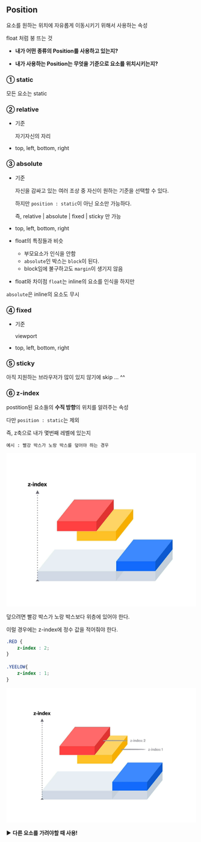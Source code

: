 ## Position

요소를 원하는 위치에 자유롭게 이동시키기 위해서 사용하는 속성

float 처럼 붕 뜨는 것

- **내가 어떤 종류의 Position를 사용하고 있는지?**

- **내가 사용하는 Position는 무엇을 기준으로 요소를 위치시키는지?**

### ① static

모든 요소는 static

### ② relative

- 기준 
    
    자기자신의 자리

- top, left, bottom, right

### ③ absolute

- 기준 

    자신을 감싸고 있는 여러 조상 중 자신이 원하는 기준을 선택할 수 있다. 

    하지만 `position : static`이 아닌 요소만 가능하다.

    즉, relative | absolute | fixed | sticky 만 가능

- top, left, bottom, right

- float의 특징들과 비슷
    - 부모요소가 인식을 안함
    - `absolute`인 박스는 `block`이 된다.
    - block임에 불구하고도 `margin`이 생기지 않음

- float와 차이점
`float`는 inline의 요소를 인식을 하지만

`absolute`은 inline의 요소도 무시

### ④ fixed

- 기준 
    
    viewport

- top, left, bottom, right

### ⑤ sticky

아직 지원하는 브라우저가 많이 있지 않기에 skip ... ^^

### ⑥ z-index

postition된 요소들의 **수직 방향**의 위치를 알려주는 속성

다만 `position : static`는 제외

즉, z축으로 내가 몇번째 레벨에 있는지

`예시 : 빨강 박스가 노랑 박스를 덮어야 하는 경우`

<img src="./assets/z-index.PNG" alt="z-index 예시1" />

덮으려면 빨강 박스가 노랑 박스보다 위층에 있어야 한다.

이럴 경우에는 z-index에 정수 값을 적어줘야 한다.

```CSS
.RED {
    z-index : 2;
}

.YEELOW{
    z-index : 1;
}
```

<img src="./assets/z-index1.PNG" alt="z-index 예시 결과물" />
 
▶ **다른 요소를 가려야할 때 사용!**

